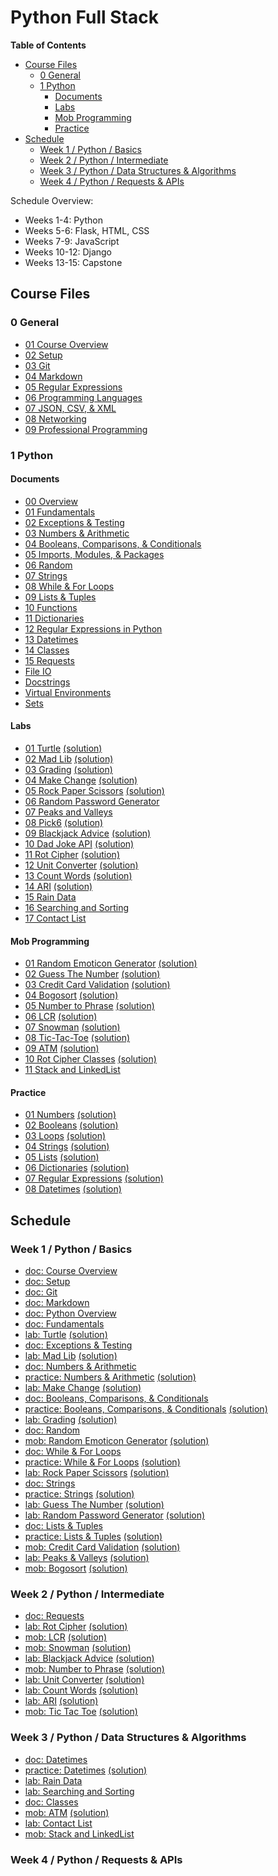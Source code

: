 # Python Full Stack


**Table of Contents**
- [Course Files](#course-files)
  - [0 General](#0-general)
  - [1 Python](#1-python)
    - [Documents](#documents)
    - [Labs](#labs)
    - [Mob Programming](#mob-programming)
    - [Practice](#practice)
- [Schedule](#schedule)
  - [Week 1 / Python / Basics](#week-1--python--basics)
  - [Week 2 / Python / Intermediate](#week-2--python--intermediate)
  - [Week 3 / Python / Data Structures & Algorithms](#week-3--python--data-structures--algorithms)
  - [Week 4 / Python  / Requests & APIs](#week-4--python---requests--apis)



Schedule Overview:
- Weeks 1-4: Python
- Weeks 5-6: Flask, HTML, CSS
- Weeks 7-9: JavaScript
- Weeks 10-12: Django
- Weeks 13-15: Capstone



## Course Files

### 0 General

- [01 Course Overview](0%20General/Course%20Overview.md)
- [02 Setup](0%20General/02%20Setup.md)
- [03 Git](0%20General/03%20Git.md)
- [04 Markdown](0%20General/04%20Markdown.md)
- [05 Regular Expressions](0%20General/05%20Regular%20Expressions.md)
- [06 Programming Languages](0%20General/06%20Programming%20Languages.md)
- [07 JSON, CSV, & XML](0%20General/07%20JSON,%20CSV,%20&%20XML.md)
- [08 Networking](0%20General/08%20Networking.md)
- [09 Professional Programming](0%20General/09%20Professional%20Programming.md)

### 1 Python

#### Documents

- [00 Overview](1%20Python/docs/00%20Python%20Overview.md)
- [01 Fundamentals](1%20Python/docs/01%20Fundamentals.md)
- [02 Exceptions & Testing](1%20Python/docs/02%20Exceptions%20&%20Testing.md)
- [03 Numbers & Arithmetic](1%20Python/docs/03%20Numbers%20&%20Arithmetic.md)
- [04 Booleans, Comparisons, & Conditionals](1%20Python/docs/04%20Booleans,%20Comparisons,%20&%20Conditionals.md)
- [05 Imports, Modules, & Packages](1%20Python/docs/05%20Imports,%20Modules,%20&%20Packages.md)
- [06 Random](1%20Python/docs/06%20Random.md)
- [07 Strings](1%20Python/docs/07%20Strings.md)
- [08 While & For Loops](1%20Python/docs/08%20While%20&%20For%20Loops.md)
- [09 Lists & Tuples](1%20Python/docs/09%20Lists%20&%20Tuples.md)
- [10 Functions](1%20Python/docs/10%20Functions.md)
- [11 Dictionaries](1%20Python/docs/11%20Dictionaries.md)
- [12 Regular Expressions in Python](1%20Python/docs/12%20Regular%20Expressions%20in%20Python.md)
- [13 Datetimes](1%20Python/docs/13%20Datetimes.md)
- [14 Classes](1%20Python/docs/14%20Classes.md)
- [15 Requests](1%20Python/docs/15%20Requests.md)
- [File IO](1%20Python/docs/File%20IO.md)
- [Docstrings](1%20Python/docs/Docstrings.md)
- [Virtual Environments](1%20Python/docs/Virtual%20Environments.md)
- [Sets](1%20Python/docs/Sets.md)


#### Labs

- [01 Turtle](1%20Python/labs/01%20Turtle.md) [(solution)](1%20Python/solutions/lab01_turtle.py)
- [02 Mad Lib](1%20Python/labs/02%20Mad%20Lib.md) [(solution)](1%20Python/solutions/lab02_mad_lib.py)
- [03 Grading](1%20Python/labs/03%20Grading.md) [(solution)](1%20Python/solutions/lab03_grading.py)
- [04 Make Change](1%20Python/labs/04%20Make%20Change.md) [(solution)](1%20Python/solutions/lab04_make_change.py)
- [05 Rock Paper Scissors](1%20Python/labs/05%20Rock%20Paper%20Scissors.md) [(solution)](1%20Python/solutions/lab05_rock_paper_scissors.py)
- [06 Random Password Generator](1%20Python/labs/06%20Random%20Password%20Generator.md)
- [07 Peaks and Valleys](1%20Python/labs/07%20Peaks%20and%20Valleys.md)
- [08 Pick6](1%20Python/labs/08%20Pick6.md) [(solution)](1%20Python/solutions/lab08_pick6.py)
- [09 Blackjack Advice](1%20Python/labs/09%20Blackjack%20Advice.md) [(solution)](1%20Python/solutions/lab09_blackjack_advice.py)
- [10 Dad Joke API](1%20Python/labs/10%20Dad%20Joke%20API.md) [(solution)](1%20Python/solutions/lab10_dad_joke_api.py)
- [11 Rot Cipher](1%20Python/labs/11%20Rot%20Cipher.md) [(solution)](1%20Python/solutions/lab11_rot_cipher.py)
- [12 Unit Converter](1%20Python/labs/Unit%20Converter.md) [(solution)](1%20Python/solutions/lab12_unit_converter.py)
- [13 Count Words](1%20Python/labs/Count%20Words.md) [(solution)](1%20Python/solutions/lab13_count_words.py)
- [14 ARI](1%20Python/labs/ARI.md) [(solution)](1%20Python/solutions/lab14_ari.py)
- [15 Rain Data](1%20Python/labs/15%20Rain%20Data.md)
- [16 Searching and Sorting](1%20Python/labs/16%20Searching%20and%20Sorting.md)
- [17 Contact List](1%20Python/labs/17%20Contact%20List.md)



#### Mob Programming


- [01 Random Emoticon Generator](1%20Python/mob/01%20Random%20Emoticon%20Generator.md) [(solution)](1%20Python/solutions/mob01_random_emoticon_generator.py)
- [02 Guess The Number](1%20Python/mob/02%20Guess%20The%20Number.md) [(solution)](1%20Python/solutions/mob02_guess_the_number_v2-v4.py)
- [03 Credit Card Validation](1%20Python/mob/03%20Credit%20Card%20Validation.md) [(solution)](1%20Python/solutions/mob03_credit_card_validation.py)
- [04 Bogosort](1%20Python/mob/04%20Bogosort.md) [(solution)](1%20Python/solutions/mob04_bogosort.py)
- [05 Number to Phrase](1%20Python/mob/05%20Number%20to%20Phrase.md) [(solution)](1%20Python/solutions/mob05_number_to_phrase.py)
- [06 LCR](1%20Python/mob/06%20LCR.md) [(solution)](1%20Python/solutions/mob06_lcr.py)
- [07 Snowman](1%20Python/mob/07%20Snowman.md) [(solution)](1%20Python/solutions/mob07_snowman.py)
- [08 Tic-Tac-Toe](1%20Python/mob/08%20Tic-Tac-Toe.md) [(solution)](1%20Python/solutions/mob08_tic_tac_toe.py)
- [09 ATM](1%20Python/mob/09%20ATM.md) [(solution)](1%20Python/solutions/mob09_atm.py)
- [10 Rot Cipher Classes](1%20Python/mob/10%20Rot%20Cipher%20Classes.md) [(solution)](1%20Python/solutions/rotcipher.py)
- [11 Stack and LinkedList](1%20Python/mob/11%20Stack%20and%20LinkedList.md)

#### Practice


- [01 Numbers](1%20Python/practice/01_numbers.py) [(solution)](1%20Python/solutions/practice01_numbers.py)
- [02 Booleans](1%20Python/practice/02_booleans.py) [(solution)](1%20Python/solutions/practice02_booleans.py)
- [03 Loops](1%20Python/practice/03_loops.py) [(solution)](1%20Python/solutions/practice03_loops.py)
- [04 Strings](1%20Python/practice/04_strings.py) [(solution)](1%20Python/solutions/practice04_strings.py)
- [05 Lists](1%20Python/practice/05_lists.py) [(solution)](1%20Python/solutions/practice05_lists.py)
- [06 Dictionaries](1%20Python/practice/06_dictionaries.py) [(solution)](1%20Python/practice/06_dictionaries.py)
- [07 Regular Expressions](1%20Python/practice/07_regex.py) [(solution)](1%20Python/solutions/practice07_regex.py)
- [08 Datetimes](1%20Python/practice/08_datetimes.py) [(solution)](1%20Python/solutions/practice08_datetimes.py)



## Schedule

### Week 1 / Python / Basics

- [doc: Course Overview](0%20General/01%20Course%20Overview.md)
- [doc: Setup](0%20General/02%20Setup.md)
- [doc: Git](0%20General/03%20Git.md)
- [doc: Markdown](0%20General/04%20Markdown.md)
- [doc: Python Overview](1%20Python/docs/00%20Python%20Overview.md)
- [doc: Fundamentals](1%20Python/docs/01%20Fundamentals.md)
- [lab: Turtle](1%20Python/labs/01%20Turtle.md) [(solution)](1%20Python/solutions/lab01_turtle.py)
- [doc: Exceptions & Testing](1%20Python/docs/02%20Exceptions%20&%20Testing.md)
- [lab: Mad Lib](1%20Python/labs/02%20Mad%20Lib.md) [(solution)](1%20Python/solutions/lab02_mad_lib.py)
- [doc: Numbers & Arithmetic](1%20Python/docs/03%20Numbers%20&%20Arithmetic.md)
- [practice: Numbers & Arithmetic](1%20Python/practice/01_numbers.py) [(solution)](1%20Python/solutions/practice01_numbers.py)
- [lab: Make Change](1%20Python/labs/04%20Make%20Change.md) [(solution)](1%20Python/solutions/lab04_make_change.py)
- [doc: Booleans, Comparisons, & Conditionals](1%20Python/docs/04%20Booleans,%20Comparisons,%20&%20Conditionals.md)
- [practice: Booleans, Comparisons, & Conditionals](1%20Python/practice/02_booleans.py) [(solution)](1%20Python/solutions/practice02_booleans.py)
- [lab: Grading](1%20Python/labs/04%20Grading.md) [(solution)](1%20Python/solutions/lab03_grading.py)
- [doc: Random](1%20Python/docs/06%20Random.md)
- [mob: Random Emoticon Generator](1%20Python/mob/01%20Random%20Emoticon%20Generator.md) [(solution)](1%20Python/solutions/mob01_random_emoticon_generator.py)
- [doc: While & For Loops](1%20Python/docs/07%20While%20&%20For%20Loops.md)
- [practice: While & For Loops](1%20Python/practice/03_loops.py) [(solution)](1%20Python/solutions/practice03_loops.py)
- [lab: Rock Paper Scissors](1%20Python/labs/05%20Rock%20Paper%20Scissors.md) [(solution)](1%20Python/solutions/lab05_rock_paper_scissors.py)
- [doc: Strings](1%20Python/docs/08%20Strings.md)
- [practice: Strings](1%20Python/practice/04_strings.py) [(solution)](1%20Python/solutions/practice04_strings.py)
- [lab: Guess The Number](1%20Python/mob/02%20Guess%20The%20Number.md) [(solution)](1%20Python/solutions/mob_guess_the_number.py)
- [lab: Random Password Generator](1%20Python/labs/06%20Random%20Password%20Generator.md) [(solution)](1%20Python/solutions/lab06_random_password_generator.py)
- [doc: Lists & Tuples](1%20Python/docs/09%20Lists%20&%20Tuples.md)
- [practice: Lists & Tuples](1%20Python/practice/practice05_lists.py) [(solution)](1%20Python/solutions/practice05_lists.py)
- [mob: Credit Card Validation](1%20Python/mob/03%20Credit%20Card%20Validation.md) [(solution)](1%20Python/solutions/mob_credit_card_validation.py)
- [lab: Peaks & Valleys](1%20Python/labs/07%20Peaks%20and%20Valleys.md) [(solution)](1%20Python/solutions/lab07_peaks_and_valleys.py)
- [mob: Bogosort](1%20Python/mob/04%20Bogosort.md) [(solution)](1%20Python/solutions/mob04_bogosort.py)

### Week 2 / Python / Intermediate

- [doc: Requests](1%20Python/docs/15%20Requests.md)
- [lab: Rot Cipher](1%20Python/labs/11%20Rot%20Cipher.md) [(solution)](1%20Python/solutions/lab11_rot_cipher.py)
- [mob: LCR](1%20Python/mob/06%20LCR.md) [(solution)](1%20Python/solutions/mob06_lcr.py)
- [mob: Snowman](1%20Python/mob/07%20Snowman.md) [(solution)](1%20Python/solutions/mob07_snowman.py)
- [lab: Blackjack Advice](1%20Python/labs/09%20Blackjack%20Advice.md) [(solution)](1%20Python/solutions/lab09_blackjack_advice.py)
- [mob: Number to Phrase](1%20Python/mob/05%20Number%20to%20Phrase.md) [(solution)](1%20Python/solutions/mob05_number_to_phrase.py)
- [lab: Unit Converter](1%20Python/labs/12%20Unit%20Converter.md) [(solution)](1%20Python/solutions/lab12_unit_converter.py)
- [lab: Count Words](1%20Python/labs/13%20Count%20Words.md) [(solution)](1%20Python/solutions/lab13_count_words.py)
- [lab: ARI](1%20Python/labs/14%20ARI.md) [(solution)](1%20Python/solutions/lab14_ari.py)
- [mob: Tic Tac Toe](1%20Python/mob/08%20Tic-Tac-Toe.md) [(solution)](1%20Python/solutions/mob08_tic_tac_toe.py)

### Week 3 / Python / Data Structures & Algorithms

- [doc: Datetimes](1%20Python/docs/13%20Datetimes.md)
- [practice: Datetimes](1%20Python/practice/08_datetimes.py) [(solution)](1%20Python/solutions/practice08_datetimes.py)
- [lab: Rain Data](1%20Python/labs/15%20Rain%20Data.md)
- [lab: Searching and Sorting](1%20Python/labs/16%20Searching%20and%20Sorting.md)
- [doc: Classes](1%20Python/docs/14%20Classes.md)
- [mob: ATM](1%20Python/mob/09%20ATM.md) [(solution)](1%20Python/solutions/mob09_atm.py)
- [lab: Contact List](1%20Python/labs/17%20Contact%20List.md)
- [mob: Stack and LinkedList](1%20Python/mob/11%20Stack%20and%20LinkedList.md)

<!-- 
tuesday
review ari
practice - truncate text, wrap text
lecture on datetimes
practice problems for datetimes
rain data

wednesday
student sorter
more rain data
searching and sorting algorithms

thursday
lecture: classes
mob: atm
lab: todo list

friday
lists and trees
 -->


### Week 4 / Python  / Requests & APIs



<!-- 
monday
  requests
  quotes api

tuesday
  open trivia db
  https://opentdb.com/api.php?amount=10

wednesday
  quotes api

thursday
  any api

friday
  flask
 -->


